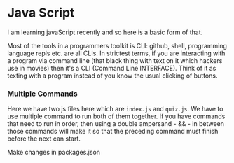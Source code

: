 # Java Script

I am learning javaScript recently and so here is a basic form of that.

Most of the tools in a programmers toolkit is CLI: github, shell, programming language repls etc. are all CLIs. In strictest terms, if you are interacting with a program via command line (that black thing with text on it which hackers use in movies) then it's a CLI (Command Line INTERFACE).
Think of it as texting with a program instead of you know the usual clicking of buttons.


### Multiple Commands

Here we have two js files here which are ```index.js``` and ```quiz.js```. We have to use multiple command to run both of them together.
If you have commands that need to run in order, then using a double ampersand - && - in between those commands will make it so that the preceding command must finish before the next can start.

Make changes in packages.json

